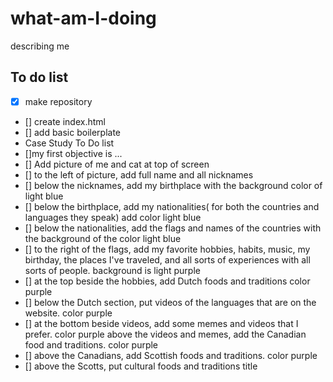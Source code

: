 # what-am-I-doing
describing me

## To do list
- [x] make repository
- [] create index.html
- [] add basic boilerplate
 - Case Study To Do list
  - []my first objective is ...
- [] Add picture of me and cat at top of screen
- [] to the left of picture, add full name and all nicknames
- [] below the nicknames, add my birthplace with the background color of light blue
- [] below the birthplace, add my nationalities( for both the countries and languages they speak) add color light blue
- [] below the nationalities, add the flags and names of the countries with the background of the color light blue
- [] to the right of the flags, add my favorite hobbies, habits, music, my birthday, the places I've traveled, and all sorts of experiences with all sorts of people. background is light purple
- [] at the top beside the hobbies, add Dutch foods and traditions color purple
- [] below the Dutch section, put videos of the languages that are on the website. color purple
- [] at the bottom beside videos, add some memes and videos that I prefer. color purple
above the videos and memes, add the Canadian food and traditions. color purple
- [] above the Canadians, add Scottish foods and traditions. color purple
- [] above the Scotts, put cultural foods and traditions title
